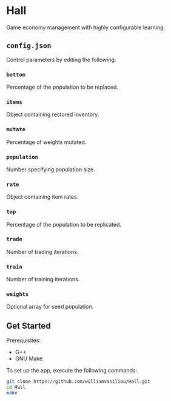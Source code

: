 # Hall

Game economy management with highly configurable learning.

## `config.json`

Control parameters by editing the following:

### `bottom`

Percentage of the population to be replaced.

### `items`

Object containing restored inventory.

### `mutate`

Percentage of weights mutated.

### `population`

Number specifying population size.

### `rate`

Object containing item rates.

### `top`

Percentage of the population to be replicated.

### `trade`

Number of trading iterations.

### `train`

Number of training iterations.

### `weights`

Optional array for seed population.

## Get Started

Prerequisites:

- G++
- GNU Make

To set up the app, execute the following commands:

```bash
git clone https://github.com/williamvasiliou/Hall.git
cd Hall
make
```











